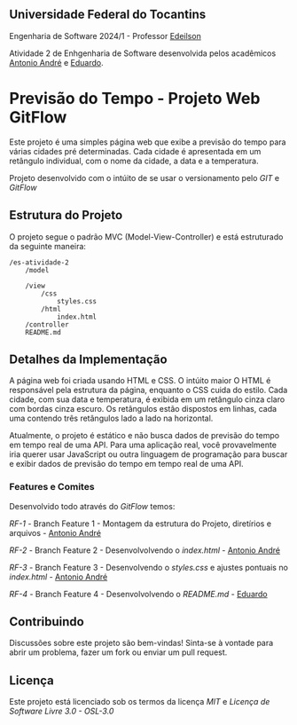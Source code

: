 ## Universidade Federal do Tocantins

Engenharia de Software 2024/1 -  Professor [Edeilson]()

Atividade 2 de Enhgenharia de Software desenvolvida pelos acadêmicos [Antonio André](github.com/andrebarceloschagas) e [Eduardo](github.com/KiwiProgramador).


# Previsão do Tempo - Projeto Web GitFlow

Este projeto é uma simples página web que exibe a previsão do tempo para várias cidades pré determinadas. Cada cidade é apresentada em um retângulo individual, com o nome da cidade, a data e a temperatura.

Projeto desenvolvido com o intúito de se usar o versionamento pelo *GIT* e *GitFlow*

## Estrutura do Projeto

O projeto segue o padrão MVC (Model-View-Controller) e está estruturado da seguinte maneira:

    /es-atividade-2
        /model
            
        /view
            /css
                styles.css
            /html
                index.html
        /controller
        README.md

## Detalhes da Implementação

A página web foi criada usando HTML e CSS. O intúito maior  O HTML é responsável pela estrutura da página, enquanto o CSS cuida do estilo. Cada cidade, com sua data e temperatura, é exibida em um retângulo cinza claro com bordas cinza escuro. Os retângulos estão dispostos em linhas, cada uma contendo três retângulos lado a lado na horizontal.

Atualmente, o projeto é estático e não busca dados de previsão do tempo em tempo real de uma API. Para uma aplicação real, você provavelmente iria querer usar JavaScript ou outra linguagem de programação para buscar e exibir dados de previsão do tempo em tempo real de uma API.


### Features e Comites

Desenvolvido todo através do *GitFlow* temos:

*RF-1* - Branch Feature 1 - Montagem da estrutura do Projeto, diretírios e arquivos - [Antonio André](github.com/andrebarceloschagas)

*RF-2* - Branch Feature 2 - Desenvolvolvendo o *index.html* - [Antonio André](github.com/andrebarceloschagas)

*RF-3* - Branch Feature 3 - Desenvolvendo o *styles.css* e ajustes pontuais no *index.html* - [Antonio André](github.com/andrebarceloschagas)

*RF-4* - Branch Feature 4 - Desenvolvolvendo o *README.md* - [Eduardo](github.com/KiwiProgramador)

## Contribuindo

Discussões sobre este projeto são bem-vindas! Sinta-se à vontade para abrir um problema, fazer um fork ou enviar um pull request.

## Licença

Este projeto está licenciado sob os termos da licença *MIT* e *Licença de Software Livre 3.0 - OSL-3.0*